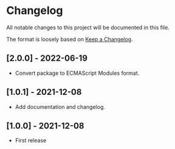 # Changelog

All notable changes to this project will be documented in this file.

The format is loosely based on [Keep a Changelog](http://keepachangelog.com/en/1.0.0/).

## [2.0.0] - 2022-06-19

- Convert package to ECMAScript Modules format.

## [1.0.1] - 2021-12-08

- Add documentation and changelog.

## [1.0.0] - 2021-12-08

- First release
